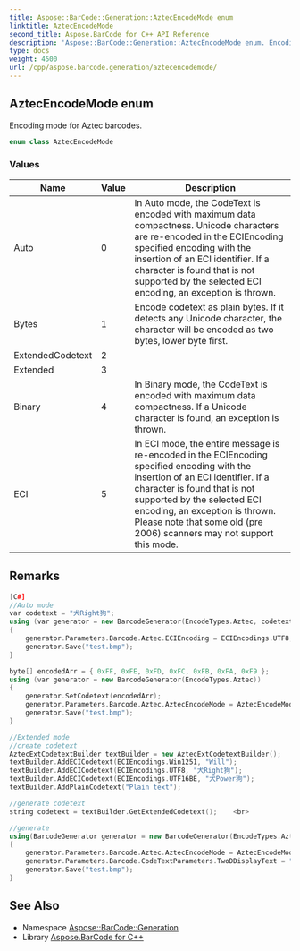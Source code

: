 ```yaml
---
title: Aspose::BarCode::Generation::AztecEncodeMode enum
linktitle: AztecEncodeMode
second_title: Aspose.BarCode for C++ API Reference
description: 'Aspose::BarCode::Generation::AztecEncodeMode enum. Encoding mode for Aztec barcodes in C++.'
type: docs
weight: 4500
url: /cpp/aspose.barcode.generation/aztecencodemode/
---
```

## AztecEncodeMode enum


Encoding mode for Aztec barcodes.

```cpp
enum class AztecEncodeMode
```

### Values

| Name | Value | Description |
| --- | --- | --- |
| Auto | 0 | In Auto mode, the CodeText is encoded with maximum data compactness. Unicode characters are re-encoded in the ECIEncoding specified encoding with the insertion of an ECI identifier. If a character is found that is not supported by the selected ECI encoding, an exception is thrown. |
| Bytes | 1 | Encode codetext as plain bytes. If it detects any Unicode character, the character will be encoded as two bytes, lower byte first. |
| ExtendedCodetext | 2 |  |
| Extended | 3 |  |
| Binary | 4 | In Binary mode, the CodeText is encoded with maximum data compactness. If a Unicode character is found, an exception is thrown. |
| ECI | 5 | In ECI mode, the entire message is re-encoded in the ECIEncoding specified encoding with the insertion of an ECI identifier. If a character is found that is not supported by the selected ECI encoding, an exception is thrown. Please note that some old (pre 2006) scanners may not support this mode. |

## Remarks



```cpp
[C#]
//Auto mode
var codetext = "犬Right狗";
using (var generator = new BarcodeGenerator(EncodeTypes.Aztec, codetext))
{
    generator.Parameters.Barcode.Aztec.ECIEncoding = ECIEncodings.UTF8;
    generator.Save("test.bmp");
}

byte[] encodedArr = { 0xFF, 0xFE, 0xFD, 0xFC, 0xFB, 0xFA, 0xF9 };
using (var generator = new BarcodeGenerator(EncodeTypes.Aztec))
{
    generator.SetCodetext(encodedArr);
    generator.Parameters.Barcode.Aztec.AztecEncodeMode = AztecEncodeMode.Binary;
    generator.Save("test.bmp");
}

//Extended mode
//create codetext
AztecExtCodetextBuilder textBuilder = new AztecExtCodetextBuilder();
textBuilder.AddECICodetext(ECIEncodings.Win1251, "Will");
textBuilder.AddECICodetext(ECIEncodings.UTF8, "犬Right狗");
textBuilder.AddECICodetext(ECIEncodings.UTF16BE, "犬Power狗");
textBuilder.AddPlainCodetext("Plain text");

//generate codetext
string codetext = textBuilder.GetExtendedCodetext();    <br>

//generate
using(BarcodeGenerator generator = new BarcodeGenerator(EncodeTypes.Aztec, codetext))
{
    generator.Parameters.Barcode.Aztec.AztecEncodeMode = AztecEncodeMode.Extended;
    generator.Parameters.Barcode.CodeTextParameters.TwoDDisplayText = "My Text";
    generator.Save("test.bmp");
}
```

## See Also

* Namespace [Aspose::BarCode::Generation](../)
* Library [Aspose.BarCode for C++](../../)
